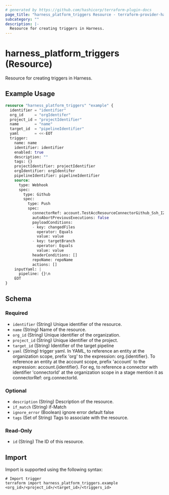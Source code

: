 ```yaml
---
# generated by https://github.com/hashicorp/terraform-plugin-docs
page_title: "harness_platform_triggers Resource - terraform-provider-harness"
subcategory: ""
description: |-
  Resource for creating triggers in Harness.
---
```


# harness_platform_triggers (Resource)

Resource for creating triggers in Harness.

## Example Usage

```terraform
resource "harness_platform_triggers" "example" {
  identifier = "identifier"
  org_id     = "orgIdentifer"
  project_id = "projectIdentifier"
  name       = "name"
  target_id  = "pipelineIdentifier"
  yaml       = <<-EOT
  trigger:
    name: name
    identifier: identifier
    enabled: true
    description: ""
    tags: {}
    projectIdentifier: projectIdentifier
    orgIdentifier: orgIdentifer
    pipelineIdentifier: pipelineIdentifier
    source:
      type: Webhook
      spec:
        type: Github
        spec:
          type: Push
          spec:
            connectorRef: account.TestAccResourceConnectorGithub_Ssh_IZBeG
            autoAbortPreviousExecutions: false
            payloadConditions:
            - key: changedFiles
              operator: Equals
              value: value
            - key: targetBranch
              operator: Equals
              value: value
            headerConditions: []
            repoName: repoName
            actions: []
    inputYaml: |
      pipeline: {}\n
    EOT
}
```

<!-- schema generated by tfplugindocs -->
## Schema

### Required

- `identifier` (String) Unique identifier of the resource.
- `name` (String) Name of the resource.
- `org_id` (String) Unique identifier of the organization.
- `project_id` (String) Unique identifier of the project.
- `target_id` (String) Identifier of the target pipeline
- `yaml` (String) trigger yaml. In YAML, to reference an entity at the organization scope, prefix 'org' to the expression: org.{identifier}. To reference an entity at the account scope, prefix 'account` to the expression: account.{identifier}. For eg, to reference a connector with identifier 'connectorId' at the organization scope in a stage mention it as connectorRef: org.connectorId.

### Optional

- `description` (String) Description of the resource.
- `if_match` (String) if-Match
- `ignore_error` (Boolean) ignore error default false
- `tags` (Set of String) Tags to associate with the resource.

### Read-Only

- `id` (String) The ID of this resource.

## Import

Import is supported using the following syntax:

```shell
# Import trigger 
terraform import harness_platform_triggers.example <org_id>/<project_id>/<target_id>/<triggers_id>
```
